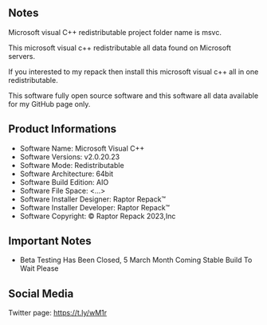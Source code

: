 Notes
------------------------------------------------

Microsoft visual C++ redistributable project folder name  is msvc.

This microsoft visual c++ redistributable all data found on Microsoft servers.

If you interested to my repack then install this microsoft visual c++ all in one redistributable.

This software fully open source software and this software all data available for my GitHub page only.

Product Informations
------------------------------------------------
- Software Name: Microsoft Visual C++
- Software Versions: v2.0.20.23
- Software Mode: Redistributable
- Software Architecture: 64bit
- Software Build Edition: AIO
- Software File Space: <...>
- Software Installer Designer: Raptor Repack™
- Software Installer Developer: Raptor Repack™
- Software Copyright: © Raptor Repack 2023,Inc

Important Notes
-----------------------------------------------
- Beta Testing Has Been Closed, 5 March Month Coming Stable Build To Wait Please

Social Media
-----------------------------------------------
Twitter page: https://t.ly/wM1r
